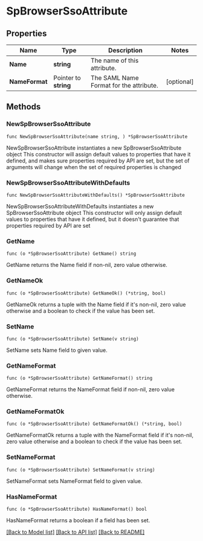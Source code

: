 # SpBrowserSsoAttribute

## Properties

Name | Type | Description | Notes
------------ | ------------- | ------------- | -------------
**Name** | **string** | The name of this attribute. | 
**NameFormat** | Pointer to **string** | The SAML Name Format for the attribute. | [optional] 

## Methods

### NewSpBrowserSsoAttribute

`func NewSpBrowserSsoAttribute(name string, ) *SpBrowserSsoAttribute`

NewSpBrowserSsoAttribute instantiates a new SpBrowserSsoAttribute object
This constructor will assign default values to properties that have it defined,
and makes sure properties required by API are set, but the set of arguments
will change when the set of required properties is changed

### NewSpBrowserSsoAttributeWithDefaults

`func NewSpBrowserSsoAttributeWithDefaults() *SpBrowserSsoAttribute`

NewSpBrowserSsoAttributeWithDefaults instantiates a new SpBrowserSsoAttribute object
This constructor will only assign default values to properties that have it defined,
but it doesn't guarantee that properties required by API are set

### GetName

`func (o *SpBrowserSsoAttribute) GetName() string`

GetName returns the Name field if non-nil, zero value otherwise.

### GetNameOk

`func (o *SpBrowserSsoAttribute) GetNameOk() (*string, bool)`

GetNameOk returns a tuple with the Name field if it's non-nil, zero value otherwise
and a boolean to check if the value has been set.

### SetName

`func (o *SpBrowserSsoAttribute) SetName(v string)`

SetName sets Name field to given value.


### GetNameFormat

`func (o *SpBrowserSsoAttribute) GetNameFormat() string`

GetNameFormat returns the NameFormat field if non-nil, zero value otherwise.

### GetNameFormatOk

`func (o *SpBrowserSsoAttribute) GetNameFormatOk() (*string, bool)`

GetNameFormatOk returns a tuple with the NameFormat field if it's non-nil, zero value otherwise
and a boolean to check if the value has been set.

### SetNameFormat

`func (o *SpBrowserSsoAttribute) SetNameFormat(v string)`

SetNameFormat sets NameFormat field to given value.

### HasNameFormat

`func (o *SpBrowserSsoAttribute) HasNameFormat() bool`

HasNameFormat returns a boolean if a field has been set.


[[Back to Model list]](../README.md#documentation-for-models) [[Back to API list]](../README.md#documentation-for-api-endpoints) [[Back to README]](../README.md)


